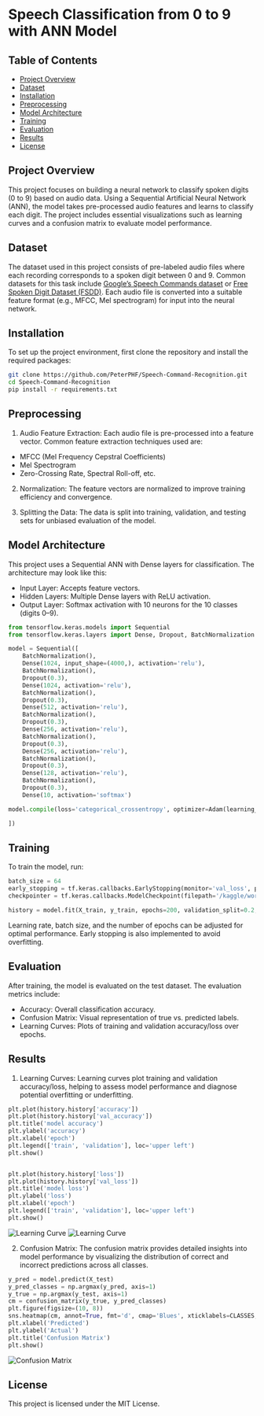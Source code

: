# Speech Classification from 0 to 9 with ANN Model

## Table of Contents

- [Project Overview](#project-overview)
- [Dataset](#dataset)
- [Installation](#installation)
- [Preprocessing](#preprocessing)
- [Model Architecture](#model-architecture)
- [Training](#training)
- [Evaluation](#evaluation)
- [Results](#results)
- [License](#license)

## Project Overview

This project focuses on building a neural network to classify spoken digits (0 to 9) based on audio data. Using a Sequential Artificial Neural Network (ANN), the model takes pre-processed audio features and learns to classify each digit. The project includes essential visualizations such as learning curves and a confusion matrix to evaluate model performance.

## Dataset

The dataset used in this project consists of pre-labeled audio files where each recording corresponds to a spoken digit between 0 and 9. Common datasets for this task include [Google’s Speech Commands dataset](https://www.kaggle.com/datasets/neehakurelli/google-speech-commands) or [Free Spoken Digit Dataset (FSDD)](https://www.kaggle.com/datasets/jackvial/freespokendigitsdataset/data). Each audio file is converted into a suitable feature format (e.g., MFCC, Mel spectrogram) for input into the neural network.

## Installation

To set up the project environment, first clone the repository and install the required packages:

```bash
git clone https://github.com/PeterPHF/Speech-Command-Recognition.git
cd Speech-Command-Recognition
pip install -r requirements.txt
```

## Preprocessing

1. Audio Feature Extraction: Each audio file is pre-processed into a feature vector. Common feature extraction techniques used are:

- MFCC (Mel Frequency Cepstral Coefficients)
- Mel Spectrogram
- Zero-Crossing Rate, Spectral Roll-off, etc.

2. Normalization: The feature vectors are normalized to improve training efficiency and convergence.

3. Splitting the Data: The data is split into training, validation, and testing sets for unbiased evaluation of the model.

## Model Architecture

This project uses a Sequential ANN with Dense layers for classification. The architecture may look like this:

- Input Layer: Accepts feature vectors.
- Hidden Layers: Multiple Dense layers with ReLU activation.
- Output Layer: Softmax activation with 10 neurons for the 10 classes (digits 0–9).

```python
from tensorflow.keras.models import Sequential
from tensorflow.keras.layers import Dense, Dropout, BatchNormalization

model = Sequential([
    BatchNormalization(),
    Dense(1024, input_shape=(4000,), activation='relu'),
    BatchNormalization(),
    Dropout(0.3),
    Dense(1024, activation='relu'),
    BatchNormalization(),
    Dropout(0.3),
    Dense(512, activation='relu'),
    BatchNormalization(),
    Dropout(0.3),
    Dense(256, activation='relu'),
    BatchNormalization(),
    Dropout(0.3),
    Dense(256, activation='relu'),
    BatchNormalization(),
    Dropout(0.3),
    Dense(128, activation='relu'),
    BatchNormalization(),
    Dropout(0.3),
    Dense(10, activation='softmax')

model.compile(loss='categorical_crossentropy', optimizer=Adam(learning_rate=0.00002), metrics=['accuracy'])

])
```

## Training

To train the model, run:

```python
batch_size = 64
early_stopping = tf.keras.callbacks.EarlyStopping(monitor='val_loss', patience=8, verbose=1, restore_best_weights=True)
checkpointer = tf.keras.callbacks.ModelCheckpoint(filepath='/kaggle/working/audio_classification.keras',verbose=1, save_best_only=True)

history = model.fit(X_train, y_train, epochs=200, validation_split=0.2, callbacks = [early_stopping, checkpointer], batch_size=batch_size)
```

Learning rate, batch size, and the number of epochs can be adjusted for optimal performance. Early stopping is also implemented to avoid overfitting.

## Evaluation

After training, the model is evaluated on the test dataset. The evaluation metrics include:

- Accuracy: Overall classification accuracy.
- Confusion Matrix: Visual representation of true vs. predicted labels.
- Learning Curves: Plots of training and validation accuracy/loss over epochs.

## Results

1. Learning Curves: Learning curves plot training and validation accuracy/loss, helping to assess model performance and diagnose potential overfitting or underfitting.

```python
plt.plot(history.history['accuracy'])
plt.plot(history.history['val_accuracy'])
plt.title('model accuracy')
plt.ylabel('accuracy')
plt.xlabel('epoch')
plt.legend(['train', 'validation'], loc='upper left')
plt.show()


plt.plot(history.history['loss'])
plt.plot(history.history['val_loss'])
plt.title('model loss')
plt.ylabel('loss')
plt.xlabel('epoch')
plt.legend(['train', 'validation'], loc='upper left')
plt.show()
```

![Learning Curve](artifacts/model_accuracy.png)
![Learning Curve](artifacts/model_loss.png)

2. Confusion Matrix: The confusion matrix provides detailed insights into model performance by visualizing the distribution of correct and incorrect predictions across all classes.

```python
y_pred = model.predict(X_test)
y_pred_classes = np.argmax(y_pred, axis=1)
y_true = np.argmax(y_test, axis=1)
cm = confusion_matrix(y_true, y_pred_classes)
plt.figure(figsize=(10, 8))
sns.heatmap(cm, annot=True, fmt='d', cmap='Blues', xticklabels=CLASSES, yticklabels=CLASSES)
plt.xlabel('Predicted')
plt.ylabel('Actual')
plt.title('Confusion Matrix')
plt.show()
```

![Confusion Matrix](artifacts/confusion_matrix.png)

## License

This project is licensed under the MIT License.